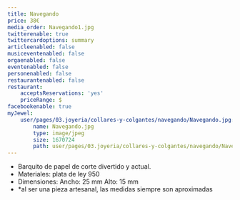 ```yaml
---
title: Navegando
price: 38€
media_order: Navegando1.jpg
twitterenable: true
twittercardoptions: summary
articleenabled: false
musiceventenabled: false
orgaenabled: false
eventenabled: false
personenabled: false
restaurantenabled: false
restaurant:
    acceptsReservations: 'yes'
    priceRange: $
facebookenable: true
myJewel:
    user/pages/03.joyeria/collares-y-colgantes/navegando/Navegando.jpg:
        name: Navegando.jpg
        type: image/jpeg
        size: 1670724
        path: user/pages/03.joyeria/collares-y-colgantes/navegando/Navegando.jpg
---
```


* Barquito de papel de corte divertido y actual.
* Materiales: plata de ley 950
* Dimensiones: Ancho: 25 mm Alto: 15 mm
* *al ser una pieza artesanal, las medidas siempre son aproximadas